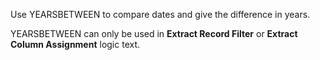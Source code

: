 
Use YEARSBETWEEN to compare dates and give the difference in years.

YEARSBETWEEN can only be used in **Extract Record Filter** or **Extract Column Assignment** logic text.

